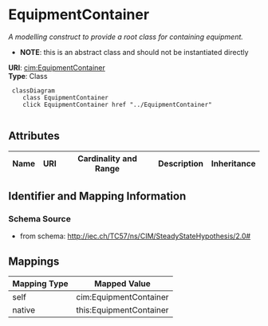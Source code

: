 # EquipmentContainer


_A modelling construct to provide a root class for containing equipment._




* __NOTE__: this is an abstract class and should not be instantiated directly


**URI**: [cim:EquipmentContainer](http://iec.ch/TC57/CIM100#EquipmentContainer)<br />
**Type**: Class




```mermaid
 classDiagram
    class EquipmentContainer
    click EquipmentContainer href "../EquipmentContainer"
      
```




<!-- no inheritance hierarchy -->


## Attributes


| Name | URI | Cardinality and Range | Description | Inheritance |
| ---  | --- | --- | --- | --- |









## Identifier and Mapping Information







### Schema Source


* from schema: http://iec.ch/TC57/ns/CIM/SteadyStateHypothesis/2.0#





## Mappings

| Mapping Type | Mapped Value |
| ---  | ---  |
| self | cim:EquipmentContainer |
| native | this:EquipmentContainer |




